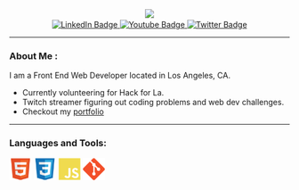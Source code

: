<div id="header" align="center">
<img src="https://media.giphy.com/media/j0HjChGV0J44KrrlGv/giphy.gif" width="200" >
</div>
<div id="badges" align="center">
  <a href="https://www.linkedin.com/in/hector-torres-342456175/">
    <img src="https://img.shields.io/badge/LinkedIn-blue?style=for-the-badge&logo=linkedin&logoColor=white" alt="LinkedIn Badge"/>
  </a>
  <a href="https://www.twitch.tv/bector000">
    <img src="https://img.shields.io/badge/Twitch-blueviolet?style=for-the-badge&logo=twitch&logoColor=white" alt="Youtube Badge"/>
  </a>
  <a href="https://twitter.com/bector000">
    <img src="https://img.shields.io/badge/Twitter-blue?style=for-the-badge&logo=twitter&logoColor=white" alt="Twitter Badge"/>
  </a>
</div>

---
### About Me :

I am a Front End Web Developer located in Los Angeles, CA.
- Currently volunteering for Hack for La.
- Twitch streamer figuring out coding problems and web dev challenges.
- Checkout my <a href="https://hector-torres000.github.io/portfolio/">portfolio</a>

---
### Languages and Tools:
<div>
  <img src="https://github.com/devicons/devicon/blob/master/icons/html5/html5-original.svg" title="HTML" alt="HTML" width="40" height="40">
  <img src="https://github.com/devicons/devicon/blob/master/icons/css3/css3-original.svg" title="CSS" alt="CSS" width="40" height="40"> 
  <img src="https://github.com/devicons/devicon/blob/master/icons/javascript/javascript-plain.svg" title="JavaScript" alt="JavaScript" width="40" height="40">
  <img src="https://github.com/devicons/devicon/blob/master/icons/git/git-plain.svg" title="Git" alt="Git" width="40" height="40">
</div>
